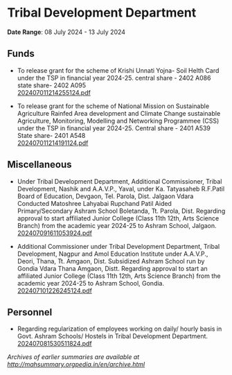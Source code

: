 # Tribal Development Department

**Date Range**: 08 July 2024 - 13 July 2024


## Funds
- To release grant for the scheme of  Krishi Unnati Yojna- Soil Helth Card under the TSP in financial year 2024-25. central share - 2402 A086 state share- 2402 A095\
  [202407011214255124.pdf](https://gr.maharashtra.gov.in/Site/Upload/Government%20Resolutions/English/202407011214255124.pdf)

- To release grant for the scheme of  National Mission on Sustainable Agriculture Rainfed Area development and Climate Change sustainable Agriculture, Monitoring, Modelling and Networking  Programmee (CSS)   under the TSP in financial year 2024-25. Central share - 2401 A539 State share- 2401 A548\
  [202407011214191124.pdf](https://gr.maharashtra.gov.in/Site/Upload/Government%20Resolutions/English/202407011214191124.pdf)

## Miscellaneous
- Under Tribal Development Department, Additional Commissioner, Tribal Development, Nashik and A.A.V.P., Yaval, under Ka. Tatyasaheb R.F.Patil Board of Education, Devgaon, Tel. Parola, Dist. Jalgaon Vdara Conducted Matoshree Lahyabai Rupchand Patil Aided Primary/Secondary Ashram School Boletanda, Tt. Parola, Dist. Regarding approval to start affiliated Junior College (Class 11th  12th, Arts  Science Branch) from the academic year 2024-25 to Ashram School, Jalgaon.\
  [202407091611053924.pdf](https://gr.maharashtra.gov.in/Site/Upload/Government%20Resolutions/English/202407091611053924.pdf)

- Additional Commissioner under Tribal Development Department, Tribal Development, Nagpur and Amol Education Institute under A.A.V.P., Deori, Thana, Tt. Amgaon, Dist. Subsidized Ashram School run by Gondia Vdara Thana Amgaon, Distt. Regarding approval to start an affiliated Junior College (Class 11th  12th, Arts  Science Branch) from the academic year 2024-25 to Ashram School, Gondia.\
  [202407101226245124.pdf](https://gr.maharashtra.gov.in/Site/Upload/Government%20Resolutions/English/202407101226245124.pdf)

## Personnel
- Regarding regularization of employees working on daily/ hourly basis in Govt. Ashram Schools/ Hostels in Tribal Development Department.\
  [202407081530511824.pdf](https://gr.maharashtra.gov.in/Site/Upload/Government%20Resolutions/English/202407081530511824.pdf)


*Archives of earlier summaries are available at http://mahsummary.orgpedia.in/en/archive.html*